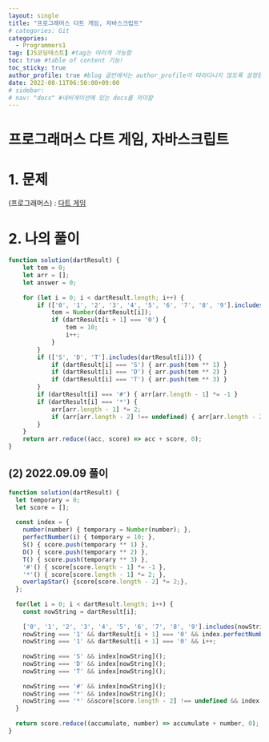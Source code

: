 ```yaml
---
layout: single
title: "프로그래머스 다트 게임, 자바스크립트"
# categories: Git
categories:
  - Programmers1
tag: [JS코딩테스트] #tag는 여러개 가능함
toc: true #table of content 기능!
toc_sticky: true
author_profile: true #blog 글안에서는 author_profile이 따라다니지 않도록 설정함
date: 2022-08-11T06:50:00+09:00
# sidebar:
# nav: "docs" #네비게이션에 있는 docs를 의미함
---
```

# 프로그래머스 다트 게임, 자바스크립트
# 1. 문제
(프로그래머스) : [다트 게임](https://school.programmers.co.kr/learn/courses/30/lessons/17682)  

# 2. 나의 풀이
```js
function solution(dartResult) {
    let tem = 0;
    let arr = [];
    let answer = 0;
    
    for (let i = 0; i < dartResult.length; i++) {
        if (['0', '1', '2', '3', '4', '5', '6', '7', '8', '9'].includes(dartResult[i])) {
            tem = Number(dartResult[i]);
            if (dartResult[i + 1] === '0') { 
                tem = 10;
                i++;
            }
        }
        if (['S', 'D', 'T'].includes(dartResult[i])) {
            if (dartResult[i] === 'S') { arr.push(tem ** 1) }
            if (dartResult[i] === 'D') { arr.push(tem ** 2) }
            if (dartResult[i] === 'T') { arr.push(tem ** 3) }
        }
        if (dartResult[i] === '#') { arr[arr.length - 1] *= -1 }
        if (dartResult[i] === '*') { 
            arr[arr.length - 1] *= 2;
            if (arr[arr.length - 2] !== undefined) { arr[arr.length - 2] *= 2 }
        }
    }
    return arr.reduce((acc, score) => acc + score, 0);
}
```

## (2) 2022.09.09 풀이
```js
function solution(dartResult) {
  let temporary = 0;
  let score = [];
  
  const index = {
    number(number) { temporary = Number(number); },
    perfectNumber(i) { temporary = 10; },
    S() { score.push(temporary ** 1) },
    D() { score.push(temporary ** 2) },
    T() { score.push(temporary ** 3) },
    '#'() { score[score.length - 1] *= -1 },
    '*'() { score[score.length - 1] *= 2; },
    overlapStar() {score[score.length - 2] *= 2;},
  };
  
  for(let i = 0; i < dartResult.length; i++) {
    const nowString = dartResult[i];
    
    ['0', '1', '2', '3', '4', '5', '6', '7', '8', '9'].includes(nowString) && index.number(nowString);
    nowString === '1' && dartResult[i + 1] === '0' && index.perfectNumber(i + 1);
    nowString === '1' && dartResult[i + 1] === '0' && i++;
    
    nowString === 'S' && index[nowString]();
    nowString === 'D' && index[nowString]();
    nowString === 'T' && index[nowString]();
    
    nowString === '#' && index[nowString]();
    nowString === '*' && index[nowString]();
    nowString === '*' &&score[score.length - 2] !== undefined && index.overlapStar();
  }
  
  return score.reduce((accumulate, number) => accumulate + number, 0);
}
```

<style>
.red {
  color: red;
  font-weight: bold;
}

.tomato {
  color: tomato;
  font-weight: bold;
}

.blue {
  color: blue;
  font-weight: bold;
}

.royalblue {
  color: royalblue;
  font-weight: bold;
}

.forestgreen {
  color: forestgreen;
  font-weight: bold;
}

.darkorange {
  color: darkorange;
  font-weight: bold;
}
</style>

<!-- <span style="color:royalblue"> -->

<!-- 메소드 위에 변수 선언, 메소드 안에 메소드, 메소드 끝나고 리턴 -->

<!-- ### 2. Link 넣기

```

유형 1: (설명어를 입력) : [gunhee's coding blog](https://gunhee-jeong.github.io/)
유형 2: (URL 자동연결) : <https://gunhee-jeong.github.io/>
유형 3: (동일 파일 내 '문단으로 이동') : [1. Header로 이동](###-1-header)

```

유형 1: (설명어를 입력) : [gunhee's coding blog](https://gunhee-jeong.github.io/)
유형 2: (URL 자동연결) : <https://gunhee-jeong.github.io/>
유형 3: (동일 파일 내 '문단으로 이동') : [1. Header로 이동](#1-header)
유형 3의 방법

1. 특수문자를 제거
2. 스페이스는 -로 바꾸고
3. 대문자는 소문자로!
   그래서 ### 1. Header -> #1-header

## Link: [google][https://www.google.com/]

### 3. 수평선

```

---

```

---

### 4. 라인 바꾸기

```

스페이스바를 2번 눌러주면 다음칸으로
이동할 수 있어요!

```

---

스페이스바를 2번 눌러주면
다음칸으로 이동할 수 있어요!

### 5. list 만들기

```

1. 1번
2. 2번
3. 3번

- 순서없는 list
  - 순서없는 list
    - 순서없는 list

```

1. 1번
2. 2번
3. 3번

- 순서없는 list
  - 순서없는 list
    - 순서없는 list

---

### 6. font 관련

```

**진하게** -> 볼드
_기울여서_ -> 이탤릭체
~~취소선~~ -> 취소선

<ul>밑줄넣기</ul> -> 밑줄
<span style="color:red">빨간 글씨</span> -> 글자색
이것이 `인라인` 입니다 -> 인라인 코드
```

**진하게** -> 볼드
_기울여서_ -> 이탤릭체
~~취소선~~ -> 취소선
<u>밑줄넣기</u> -> 밑줄
<span style="color:red">빨간 글씨</span>
이것이 `인라인` 입니다 -> 인라인 코드

---

### 7. 인용구문

```
> coding
>
> > JavaScript
> >
> > > 내가 프짱!
```

> coding
>
> > JavaScript
> >
> > > 내가 프짱!

---

### 8. 이미지 삽입

```
유형1: ('사이즈를 조절' -> HTML 태그 사용) : <img src="https://gunhee-jeong.github.io/assets/images/blogLogo.png" width="300" height="200">
유형2: (이미지 삽입 후 -> 링크 걸기)
[![이미지](https://gunhee-jeong.github.io/assets/images/blogLogo/blogLogo.png)](https://gunhee-jeong.github.io/)
```

유형1: ('사이즈를 조절' -> HTML 태그 사용) : <img src="https://gunhee-jeong.github.io/assets/images/blogLogo.png" width="300" height="200">
유형2: (이미지 삽입 후 -> 링크 걸기)
[![이미지](https://gunhee-jeong.github.io/assets/images/blogLogo.png)](https://gunhee-jeong.github.io/)

### 9. 표 만들기

```
||국어|영어|
| :--- | ---: | :--: |
|건희 | 100점 | 100점
|철수 | 100점 | 100점
```

|      |  국어 | 영어  |
| :--- | ----: | :---: |
| 건희 | 100점 | 100점 |
| 철수 | 100점 | 100점 |

> - header를 넣고 싶은 경우 ---을 사용하고 :을 이용하여 정렬에 사용함!

### 10. 토글 만들기

```
<details>
<summary>여기를 누르세요</summary>
<div markdown="1">
숨겨진 내용
</div>
</details>
```

<details>
<summary>여기를 누르세요</summary>
<div markdown="1">
숨겨진 내용
</div>
</details> -->
